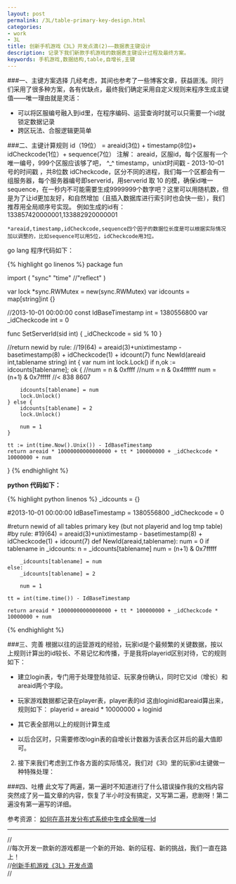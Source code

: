 ```yaml
---
layout: post
permalink: /3L/table-primary-key-design.html
categories:
- work 
- 3L
title: 创新手机游戏《3L》开发点滴(2)——数据表主键设计 
description: 记录下我们新款手机游戏的数据表主键设计过程及最终方案。 
keywords: 手机游戏,数据结构,table,自增长,主键
---
```


###一、主键方案选择
几经考虑，其间也参考了一些博客文章，获益匪浅。同行们采用了很多种方案，各有优缺点，最终我们确定采用自定义规则来程序生成主键值——唯一理由就是灵活：
+ 可以将区服编号融入到id里，在程序编码、运营查询时就可以只需要一个id就锁定数据记录
+ 跨区玩法、合服逻辑更简单


###二、主键计算规则
	id（19位） = areaid(3位) + timestamp(8位)+ idCheckcode(1位）+ sequence(7位）
	注解：
	areaid，区服id，每个区服有一个唯一编号，999个区服应该够了吧， ^_^
	timestamp，unixt时间戳 - 2013-10-01 号的时间戳 ，共8位数
	idCheckcode，区分不同的进程，我们每一个区都会有一组服务器，每个服务器编号即serverid，用serverid 取 10 的模，确保id唯一
	sequence，在一秒内不可能需要生成9999999个数字吧？这里可以用随机数，但是为了让id更加友好，和自然增加（且插入数据库进行索引时也会快一些），我们推荐用全局顺序号实现。
	例如生成的id有：133857420000001,133882920000001

	*areaid,timestamp,idCheckcode,sequence四个因子的数据位长度是可以根据实际情况加以调整的，比如sequence可以用5位，idCheckcode用3位。

go lang 程序代码如下：
	 
{% highlight go linenos %}
package fun

import (
    "sync"
    "time"
    //"reflect"
)

var lock *sync.RWMutex = new(sync.RWMutex)
var idcounts = map[string]int {}

//2013-10-01 00:00:00
const IdBaseTimestamp int = 1380556800
var _idCheckcode int = 0

func SetServerId(sid int) {
    _idCheckcode = sid % 10
}

//return newid by rule:
//19(64) = areaid(3)+unixtimestamp - basetimestamp(8) + idCheckcode(1) + idcount(7)
func NewId(areaid int,tablename string) int {
    var num int
    lock.Lock()
    if n,ok := idcounts[tablename]; ok {
        //num = n & 0xffff
        //num = n & 0x4ffffff
        num = (n+1) & 0x7fffff //< 838 8607

        idcounts[tablename] = num
        lock.Unlock()
    } else {
        idcounts[tablename] = 2
        lock.Unlock()

        num = 1
    }

    tt := int(time.Now().Unix()) - IdBaseTimestamp
    return areaid * 10000000000000000 + tt * 100000000 + _idCheckcode * 10000000 + num
}
{% endhighlight %}


**python 代码如下：**

{% highlight python linenos %}
_idcounts = {}

#2013-10-01 00:00:00
IdBaseTimestamp = 1380556800
_idCheckcode = 0

#return newid of all tables primary key (but not playerid and log tmp table) 
#by rule:
#19(64) = areaid(3)+unixtimestamp - basetimestamp(8) + idCheckcode(1) + idcount(7)
def NewId(areaid,tablename):
    num = 0
    if tablename in _idcounts:
        n = _idcounts[tablename]
        num = (n+1) & 0x7fffff

        _idcounts[tablename] = num
    else:
        _idcounts[tablename] = 2

        num = 1

    tt = int(time.time()) - IdBaseTimestamp
    
    return areaid * 10000000000000000 + tt * 100000000 + _idCheckcode * 10000000 + num
{% endhighlight %}

###三、完善
根据以往的运营游戏的经验，玩家id是个最频繁的关键数据，按以上规则计算出的id较长、不易记忆和传播，于是我将playerid区别对待，它的规则如下：
+ 建立login表，专门用于处理登陆验证、玩家身份确认，同时它又id（增长）和areaid两个字段。
+ 玩家游戏数据都记录在player表，player表的id 这由loginid和areaid算出来，规则如下：
	playerid = areaid * 10000000 + loginid

+ 其它表全部用以上的规则计算生成
+ 以后合区时，只需要修改login表的自增长计数器为该表合区并后的最大值即可。

2. 接下来我们考虑到工作各方面的实际情况，我们对《3l》里的玩家id主键做一种特殊处理：


###四、吐槽
此文写了两遍，第一遍时不知道进行了什么错误操作我的文档内容突然成了另一篇文章的内容，恢复了半小时没有搞定，又写第二遍，悲剧呀！第二遍没有第一遍写的详细。



参考资源：
<a title="何雨泉的如何在高并发分布式系统中生成全局唯一Id" href="http://www.cnblogs.com/heyuquan/p/3261250.html" target="_blank">如何在高并发分布式系统中生成全局唯一Id</a>


------
//  
//每次开发一款新的游戏都是一个新的开始、新的征程、新的挑战，我们一直在路上！  
//[创新手机游戏《3L》开发点滴][link3l]  
//  

[link3l]: http://blog.5d13.cn/3L.html "创新手游《3L》开发点滴"

